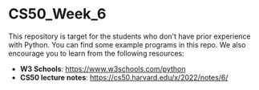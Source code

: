 # CS50_Week_6
This repository is target for the students who don't have prior experience with Python. You can find some example programs in this repo. We also encourage you to learn from the following resources:
- **W3 Schools**: https://www.w3schools.com/python
- **CS50 lecture notes**: https://cs50.harvard.edu/x/2022/notes/6/
